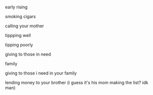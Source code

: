 early rising

smoking cigars

calling your mother

tippping well

tipping poorly

giving to those in need

family

giving to those i need in your family

lending money to your brother
(i guess it's his mom making the list? idk man)

